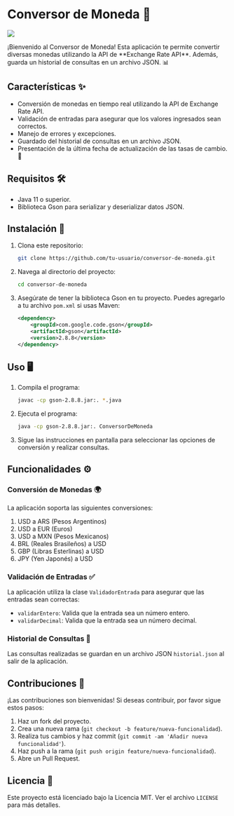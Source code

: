 # Conversor de Moneda 💱
<p align="left">
   <img src="https://img.shields.io/github/stars/AFernandzG?style=social">
   </p>
¡Bienvenido al Conversor de Moneda! Esta aplicación te permite convertir diversas monedas utilizando la API de **Exchange Rate API**. Además, guarda un historial de consultas en un archivo JSON. 📊

## Características ✨

- Conversión de monedas en tiempo real utilizando la API de Exchange Rate API.
- Validación de entradas para asegurar que los valores ingresados sean correctos.
- Manejo de errores y excepciones.
- Guardado del historial de consultas en un archivo JSON.
- Presentación de la última fecha de actualización de las tasas de cambio. 📅

## Requisitos 🛠️

- Java 11 o superior.
- Biblioteca Gson para serializar y deserializar datos JSON.

## Instalación 🚀

1. Clona este repositorio:
    ```bash
    git clone https://github.com/tu-usuario/conversor-de-moneda.git
    ```

2. Navega al directorio del proyecto:
    ```bash
    cd conversor-de-moneda
    ```

3. Asegúrate de tener la biblioteca Gson en tu proyecto. Puedes agregarlo a tu archivo `pom.xml` si usas Maven:
    ```xml
    <dependency>
        <groupId>com.google.code.gson</groupId>
        <artifactId>gson</artifactId>
        <version>2.8.8</version>
    </dependency>
    ```

## Uso 🖥️

1. Compila el programa:
    ```bash
    javac -cp gson-2.8.8.jar:. *.java
    ```

2. Ejecuta el programa:
    ```bash
    java -cp gson-2.8.8.jar:. ConversorDeMoneda
    ```

3. Sigue las instrucciones en pantalla para seleccionar las opciones de conversión y realizar consultas.

## Funcionalidades ⚙️

### Conversión de Monedas 🌍

La aplicación soporta las siguientes conversiones:

1. USD a ARS (Pesos Argentinos)
2. USD a EUR (Euros)
3. USD a MXN (Pesos Mexicanos)
4. BRL (Reales Brasileños) a USD
5. GBP (Libras Esterlinas) a USD
6. JPY (Yen Japonés) a USD

### Validación de Entradas ✅

La aplicación utiliza la clase `ValidadorEntrada` para asegurar que las entradas sean correctas:
- `validarEntero`: Valida que la entrada sea un número entero.
- `validarDecimal`: Valida que la entrada sea un número decimal.

### Historial de Consultas 📜

Las consultas realizadas se guardan en un archivo JSON `historial.json` al salir de la aplicación.

## Contribuciones 👐

¡Las contribuciones son bienvenidas! Si deseas contribuir, por favor sigue estos pasos:

1. Haz un fork del proyecto.
2. Crea una nueva rama (`git checkout -b feature/nueva-funcionalidad`).
3. Realiza tus cambios y haz commit (`git commit -am 'Añadir nueva funcionalidad'`).
4. Haz push a la rama (`git push origin feature/nueva-funcionalidad`).
5. Abre un Pull Request.

## Licencia 📄

Este proyecto está licenciado bajo la Licencia MIT. Ver el archivo `LICENSE` para más detalles.

